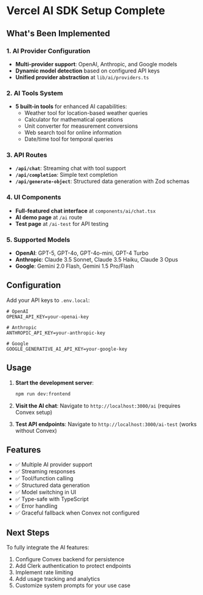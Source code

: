 # Vercel AI SDK Setup Complete

## What's Been Implemented

### 1. AI Provider Configuration
- **Multi-provider support**: OpenAI, Anthropic, and Google models
- **Dynamic model detection** based on configured API keys
- **Unified provider abstraction** at `lib/ai/providers.ts`

### 2. AI Tools System
- **5 built-in tools** for enhanced AI capabilities:
  - Weather tool for location-based weather queries
  - Calculator for mathematical operations
  - Unit converter for measurement conversions
  - Web search tool for online information
  - Date/time tool for temporal queries

### 3. API Routes
- **`/api/chat`**: Streaming chat with tool support
- **`/api/completion`**: Simple text completion
- **`/api/generate-object`**: Structured data generation with Zod schemas

### 4. UI Components
- **Full-featured chat interface** at `components/ai/chat.tsx`
- **AI demo page** at `/ai` route
- **Test page** at `/ai-test` for API testing

### 5. Supported Models
- **OpenAI**: GPT-5, GPT-4o, GPT-4o-mini, GPT-4 Turbo
- **Anthropic**: Claude 3.5 Sonnet, Claude 3.5 Haiku, Claude 3 Opus
- **Google**: Gemini 2.0 Flash, Gemini 1.5 Pro/Flash

## Configuration

Add your API keys to `.env.local`:

```env
# OpenAI
OPENAI_API_KEY=your-openai-key

# Anthropic
ANTHROPIC_API_KEY=your-anthropic-key

# Google
GOOGLE_GENERATIVE_AI_API_KEY=your-google-key
```

## Usage

1. **Start the development server**:
   ```bash
   npm run dev:frontend
   ```

2. **Visit the AI chat**:
   Navigate to `http://localhost:3000/ai` (requires Convex setup)
   
3. **Test API endpoints**:
   Navigate to `http://localhost:3000/ai-test` (works without Convex)

## Features

- ✅ Multiple AI provider support
- ✅ Streaming responses
- ✅ Tool/function calling
- ✅ Structured data generation
- ✅ Model switching in UI
- ✅ Type-safe with TypeScript
- ✅ Error handling
- ✅ Graceful fallback when Convex not configured

## Next Steps

To fully integrate the AI features:
1. Configure Convex backend for persistence
2. Add Clerk authentication to protect endpoints
3. Implement rate limiting
4. Add usage tracking and analytics
5. Customize system prompts for your use case